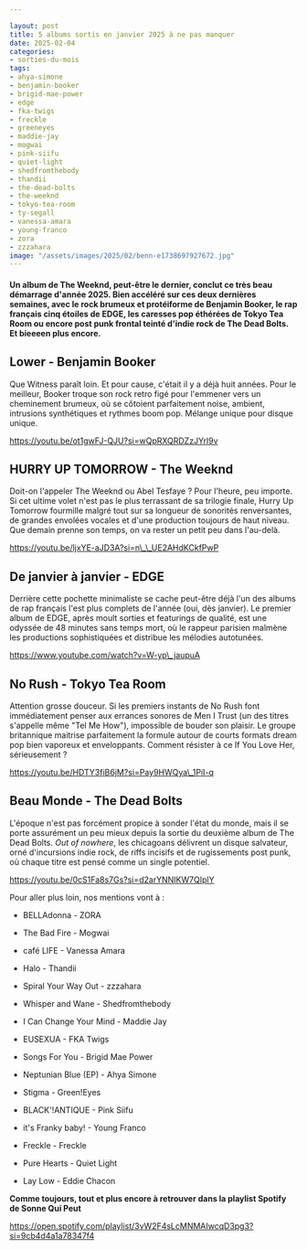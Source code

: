```yaml
---

layout: post
title: 5 albums sortis en janvier 2025 à ne pas manquer
date: 2025-02-04
categories:
- sorties-du-mois
tags:
- ahya-simone
- benjamin-booker
- brigid-mae-power
- edge
- fka-twigs
- freckle
- greeneyes
- maddie-jay
- mogwai
- pink-siifu
- quiet-light
- shedfromthebody
- thandii
- the-dead-bolts
- the-weeknd
- tokyo-tea-room
- ty-segall
- vanessa-amara
- young-franco
- zora
- zzzahara
image: "/assets/images/2025/02/benn-e1738697927672.jpg"
---
```


#### Un album de The Weeknd, peut-être le dernier, conclut ce très beau démarrage d'année 2025. Bien accéléré sur ces deux dernières semaines, avec le rock brumeux et protéiforme de Benjamin Booker, le rap français cinq étoiles de EDGE, les caresses pop éthérées de Tokyo Tea Room ou encore post punk frontal teinté d'indie rock de The Dead Bolts. Et bieeeen plus encore.

<!--more-->

## Lower - Benjamin Booker

Que Witness paraît loin. Et pour cause, c'était il y a déjà huit années. Pour le meilleur, Booker troque son rock retro figé pour l'emmener vers un cheminement brumeux, où se côtoient parfaitement noise, ambient, intrusions synthétiques et rythmes boom pop. Mélange unique pour disque unique.

https://youtu.be/ot1gwFJ-QJU?si=wQpRXQRDZzJYrl9v

## HURRY UP TOMORROW - The Weeknd

Doit-on l'appeler The Weeknd ou Abel Tesfaye ? Pour l'heure, peu importe. Si cet ultime volet n'est pas le plus terrassant de sa trilogie finale, Hurry Up Tomorrow fourmille malgré tout sur sa longueur de sonorités renversantes, de grandes envolées vocales et d'une production toujours de haut niveau. Que demain prenne son temps, on va rester un petit peu dans l'au-delà.

https://youtu.be/ljxYE-aJD3A?si=n\_\_UE2AHdKCkfPwP

## De janvier à janvier - EDGE

Derrière cette pochette minimaliste se cache peut-être déjà l'un des albums de rap français l'est plus complets de l'année (oui, dès janvier). Le premier album de EDGE, après moult sorties et featurings de qualité, est une odyssée de 48 minutes sans temps mort, où le rappeur parisien malmène les productions sophistiquées et distribue les mélodies autotunées.

https://www.youtube.com/watch?v=W-yp\_jaupuA

## No Rush - Tokyo Tea Room

Attention grosse douceur. Si les premiers instants de No Rush font immédiatement penser aux errances sonores de Men I Trust (un des titres s'appelle même "Tel Me How"), impossible de bouder son plaisir. Le groupe britannique maitrise parfaitement la formule autour de courts formats dream pop bien vaporeux et enveloppants. Comment résister à ce If You Love Her, sérieusement ?

https://youtu.be/HDTY3fiB6jM?si=Pay9HWQya\_1PiI-q

## Beau Monde - The Dead Bolts

L'époque n'est pas forcément propice à sonder l'état du monde, mais il se porte assurément un peu mieux depuis la sortie du deuxième album de The Dead Bolts. _Out of nowhere_, les chicagoans délivrent un disque salvateur, orné d'incursions indie rock, de riffs incisifs et de rugissements post punk, où chaque titre est pensé comme un single potentiel.

https://youtu.be/0cS1Fa8s7Gs?si=d2arYNNIKW7QIplY

Pour aller plus loin, nos mentions vont à :

- BELLAdonna - ZORA

- The Bad Fire - Mogwai

- café LIFE - Vanessa Amara

- Halo - Thandii

- Spiral Your Way Out - zzzahara

- Whisper and Wane - Shedfromthebody

- I Can Change Your Mind - Maddie Jay

- EUSEXUA - FKA Twigs

- Songs For You - Brigid Mae Power

- Neptunian Blue (EP) - Ahya Simone

- Stigma - Green!Eyes

- BLACK'!ANTIQUE - Pink Siifu

- it's Franky baby! - Young Franco

- Freckle - Freckle

- Pure Hearts - Quiet Light

- Lay Low - Eddie Chacon

**Comme toujours, tout et plus encore à retrouver dans la playlist Spotify de Sonne Qui Peut**

https://open.spotify.com/playlist/3vW2F4sLcMNMAIwcqD3pg3?si=9cb4d4a1a78347f4
